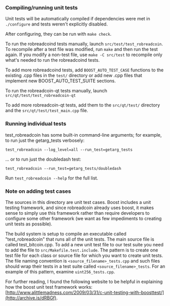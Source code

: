 ### Compiling/running unit tests

Unit tests will be automatically compiled if dependencies were met in `./configure`
and tests weren't explicitly disabled.

After configuring, they can be run with `make check`.

To run the robreadcoind tests manually, launch `src/test/test_robreadcoin`. To recompile
after a test file was modified, run `make` and then run the test again. If you
modify a non-test file, use `make -C src/test` to recompile only what's needed
to run the robreadcoind tests.

To add more robreadcoind tests, add `BOOST_AUTO_TEST_CASE` functions to the existing
.cpp files in the `test/` directory or add new .cpp files that
implement new BOOST_AUTO_TEST_SUITE sections.

To run the robreadcoin-qt tests manually, launch `src/qt/test/test_robreadcoin-qt`

To add more robreadcoin-qt tests, add them to the `src/qt/test/` directory and
the `src/qt/test/test_main.cpp` file.

### Running individual tests

test_robreadcoin has some built-in command-line arguments; for
example, to run just the getarg_tests verbosely:

    test_robreadcoin --log_level=all --run_test=getarg_tests

... or to run just the doubledash test:

    test_robreadcoin --run_test=getarg_tests/doubledash

Run `test_robreadcoin --help` for the full list.

### Note on adding test cases

The sources in this directory are unit test cases.  Boost includes a
unit testing framework, and since robreadcoin already uses boost, it makes
sense to simply use this framework rather than require developers to
configure some other framework (we want as few impediments to creating
unit tests as possible).

The build system is setup to compile an executable called "test_robreadcoin"
that runs all of the unit tests.  The main source file is called
test_bitcoin.cpp. To add a new unit test file to our test suite you need
to add the file to `src/Makefile.test.include`. The pattern is to create
one test file for each class or source file for which you want to create
unit tests.  The file naming convention is `<source_filename>_tests.cpp`
and such files should wrap their tests in a test suite
called `<source_filename>_tests`. For an example of this pattern,
examine `uint256_tests.cpp`.

For further reading, I found the following website to be helpful in
explaining how the boost unit test framework works:
[http://www.alittlemadness.com/2009/03/31/c-unit-testing-with-boosttest/](http://archive.is/dRBGf).
